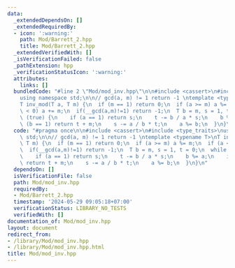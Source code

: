 ```yaml
---
data:
  _extendedDependsOn: []
  _extendedRequiredBy:
  - icon: ':warning:'
    path: Mod/Barrett_2.hpp
    title: Mod/Barrett_2.hpp
  _extendedVerifiedWith: []
  _isVerificationFailed: false
  _pathExtension: hpp
  _verificationStatusIcon: ':warning:'
  attributes:
    links: []
  bundledCode: "#line 2 \"Mod/mod_inv.hpp\"\n\n#include <cassert>\n#include <type_traits>\n\
    using namespace std;\n\n// gcd(a, m) != 1 return -1 \ntemplate <typename T>\n\
    T inv_mod(T a, T m) {\n  if (m == 1) return 0;\n  if (a >= m) a %= m;\n  if (a\
    \ < 0) a += m;\n  if(__gcd(a,m)!=1) return -1;\n  T b = m, s = 1, t = 0;\n  while\
    \ (true) {\n    if (a == 1) return s;\n    t -= b / a * s;\n    b %= a;\n    if\
    \ (b == 1) return t + m;\n    s -= a / b * t;\n    a %= b;\n  }\n}\n"
  code: "#pragma once\n\n#include <cassert>\n#include <type_traits>\nusing namespace\
    \ std;\n\n// gcd(a, m) != 1 return -1 \ntemplate <typename T>\nT inv_mod(T a,\
    \ T m) {\n  if (m == 1) return 0;\n  if (a >= m) a %= m;\n  if (a < 0) a += m;\n\
    \  if(__gcd(a,m)!=1) return -1;\n  T b = m, s = 1, t = 0;\n  while (true) {\n\
    \    if (a == 1) return s;\n    t -= b / a * s;\n    b %= a;\n    if (b == 1)\
    \ return t + m;\n    s -= a / b * t;\n    a %= b;\n  }\n}\n"
  dependsOn: []
  isVerificationFile: false
  path: Mod/mod_inv.hpp
  requiredBy:
  - Mod/Barrett_2.hpp
  timestamp: '2024-05-29 09:05:18+07:00'
  verificationStatus: LIBRARY_NO_TESTS
  verifiedWith: []
documentation_of: Mod/mod_inv.hpp
layout: document
redirect_from:
- /library/Mod/mod_inv.hpp
- /library/Mod/mod_inv.hpp.html
title: Mod/mod_inv.hpp
---
```

